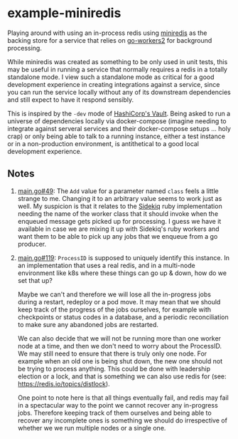 # example-miniredis

Playing around with using an in-process redis using [miniredis](https://github.com/alicebob/miniredis) as the backing store for a service that relies on [go-workers2](https://github.com/digitalocean/go-workers2) for background processing.

While miniredis was created as something to be only used in unit tests, this may be useful in running a service that normally requires a redis in a totally standalone mode. I view such a standalone mode as critical for a good development experience in creating integrations against a service, since you can run the service locally without any of its downstream dependencies and still expect to have it respond sensibly.

This is inspired by the `-dev` mode of [HashiCorp's Vault](https://www.vaultproject.io/docs/commands/server.html#dev-options). Being asked to run a universe of dependencies locally via docker-compose (imagine needing to integrate against serveral services and their docker-compose setups ... holy crap) or only being able to talk to a running instance, either a test instance or in a non-production environment, is antithetical to a good local development experience.

## Notes

1. [main.go#49](https://github.com/tomcz/example-miniredis/blob/master/cmd/example/main.go#L49): The `Add` value for a parameter named `class` feels a little strange to me. Changing it to an arbitrary value seems to work just as well. My suspicion is that it relates to the [Sidekiq](https://github.com/mperham/sidekiq/wiki/The-Basics#client) ruby implementation needing the name of the worker class that it should invoke when the enqueued message gets picked up for processing. I guess we have it available in case we are mixing it up with Sidekiq's ruby workers and want them to be able to pick up any jobs that we enqueue from a go producer.

2. [main.go#119](https://github.com/tomcz/example-miniredis/blob/master/cmd/example/main.go#L119): `ProcessID` is supposed to uniquely identify this instance. In an implementation that uses a real redis, and in a multi-node environment like k8s where these things can go up & down, how do we set that up?

    Maybe we can't and therefore we will lose all the in-progress jobs during a restart, redeploy or a pod move. It may mean that we should keep track of the progress of the jobs ourselves, for example with checkpoints or status codes in a database, and a periodic reconciliation to make sure any abandoned jobs are restarted.

    We can also decide that we will not be running more than one worker node at a time, and then we don't need to worry about the ProcessID. We may still need to ensure that there is truly only one node. For example when an old one is being shut down, the new one should not be trying to process anything. This could be done with leadership election or a lock, and that is something we can also use redis for (see: https://redis.io/topics/distlock).

    One point to note here is that all things eventually fail, and redis may fail in a spectacular way to the point we cannot recover any in-progress jobs. Therefore keeping track of them ourselves and being able to recover any incomplete ones is something we should do irrespective of whether we we run multiple nodes or a single one.
